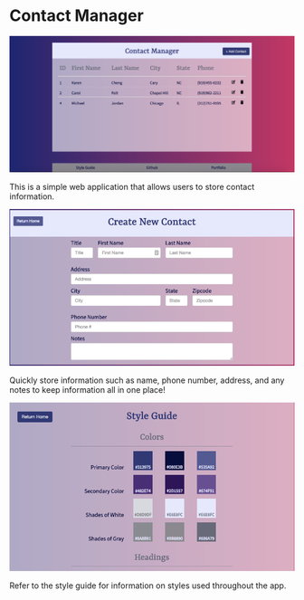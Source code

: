 # Contact Manager

![alt tag](https://github.com/karenscheng/php-project2/blob/master/main%20page.png)

This is a simple web application that allows users to store contact information.

![alt tag](https://github.com/karenscheng/php-project2/blob/master/create%20new%20contact.png)

Quickly store information such as name, phone number, address, and any notes to keep information all in one place!

![alt tag](https://github.com/karenscheng/php-project2/blob/master/style%20guide.png)

Refer to the style guide for information on styles used throughout the app.
